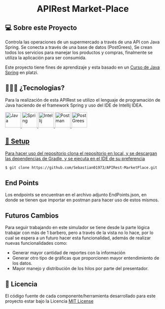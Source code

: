 <h1 align="center">
  <br>
 
  <br>
  APIRest Market-Place 
  <br>
</h1>

## 💻 Sobre este Proyecto

Controla las operaciones de un supermercado a través de una API con Java Spring. Se conecta a través de una base de datos (PostGrees), Se crean todos los servicios para manejar los productos y compras, finalmente se utiliza la aplicación para ser consumida.

Este proyecto tiene fines de aprendizaje y esta basado en un [Curso de Java Spring](https://platzi.com/cursos/java-spring/) en platzi.

## 🧑🏽‍💻 ¿Tecnologias?
Para la realización de esta APIRest se utilizo el lenguaje de programación de Java haciendo de el framework Spring y uso del IDE de Intellij IDEA. 

  <a href="https://www.java.com/es/">
    <img src="https://cdn-icons-png.flaticon.com/512/226/226777.png"
         alt="Java" width="50">

  <a href="https://spring.io/">
    <img src="https://seeklogo.com/images/S/spring-logo-9A2BC78AAF-seeklogo.com.png" 
      alt="Spring"  width="50">
  
  <a href="https://www.jetbrains.com/es-es/idea/">
    <img src="https://seeklogo.com/images/I/intellij-idea-logo-F0395EF783-seeklogo.com.png"
         alt="Intellij" width="50">
    
   <a href="https://www.postman.com/">
    <img src="https://seeklogo.com/images/P/postman-logo-0087CA0D15-seeklogo.com.png"
         alt="Postman" width="50">
   <a href="https://www.postgresql.org/">
    <img src="https://upload.wikimedia.org/wikipedia/commons/2/29/Postgresql_elephant.svg"
         alt="PostGrees" width="50">
     
## 🔧 Setup    
     
Para hacer uso del repositorio clona el repositorio en local, y se descargan las dependencias de Gradle, y se ejecuta en el IDE de su preferencia
    
```sh
$ git clone https://github.com/Sebastian01973/APIRest-MarketPlace.git

```     

## End Points

Los endpoints se encuentran en el archivo adjunto EndPoints.json, en donde se tienen que importar en postman para hacer uso de estos mismos.
      
## Futuros Cambios

Para seguir trabajando en este simulador se tiene desde la parte lógica trabajar con más de 1 barbero, pero a través de la vista no lo hace, por lo cual se espera a un futuro hacer esta funcionalidad, además de realizar nuevas funcionalidades como:
- Generar mayor cantidad de reportes con la información
- Generar otro tipo de gráficas que proporcionen mayor entendimiento de los datos.
- Mayor manejo y distribución de los hilos por parte del presentador. 
     
## 🪪 Licencia
    
El código fuente de cada componente/herramienta desarrollado para este proyecto
estar bajo la Licencia [MIT License]()
